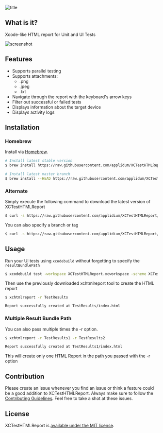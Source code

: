 ![title](https://i.imgur.com/yTtjLP6.png)

## What is it?

Xcode-like HTML report for Unit and UI Tests

![screenshot](https://i.imgur.com/NHRzoXG.jpg)

## Features

- Supports parallel testing
- Supports attachments:
  - .png
  - .jpeg
  - .txt
- Navigate through the report with the keyboard's arrow keys
- Filter out successful or failed tests
- Displays information about the target device
- Displays activity logs

## Installation

### Homebrew

Install via [Homebrew](https://brew.sh/).

```bash
# Install latest stable version
$ brew install https://raw.githubusercontent.com/applidum/XCTestHTMLReport/develop_ad/xchtmlreport.rb

# Install latest master branch
$ brew install --HEAD https://raw.githubusercontent.com/applidum/XCTestHTMLReport/develop_ad/xchtmlreport.rb
```

### Alternate

Simply execute the following command to download the latest version of XCTestHTMLReport

``` bash
$ curl -s https://raw.githubusercontent.com/applidium/XCTestHTMLReport/develop_ad/install.sh | sh
```

You can also specify a branch or tag

``` bash
$ curl -s https://raw.githubusercontent.com/applidium/XCTestHTMLReport/develop_ad/install.sh '1.0.0' | sh
```

## Usage

Run your UI tests using `xcodebuild` without forgetting to specify the `resultBundlePath`

``` bash
$ xcodebuild test -workspace XCTestHTMLReport.xcworkspace -scheme XCTestHTMLReportSampleApp -destination 'platform=iOS Simulator,name=iPhone 7,OS=11.0' -resultBundlePath TestResults
```

Then use the previously downloaded xchtmlreport tool to create the HTML report

``` bash
$ xchtmlreport -r TestResults

Report successfully created at TestResults/index.html
```

### Multiple Result Bundle Path

You can also pass multiple times the -r option.

``` bash
$ xchtmlreport -r TestResults1 -r TestResults2

Report successfully created at TestResults1/index.html
```

This will create only one HTML Report in the path you passed with the -r option

## Contribution

Please create an issue whenever you find an issue or think a feature could be a good addition to XCTestHTMLReport. Always make sure to follow the [Contributing Guidelines](https://github.com/applidium/XCTestHTMLReport/blob/master/CONTRIBUTING.md). Feel free to take a shot at these issues.

## License

XCTestHTMLReport is [available under the MIT license](https://github.com/TitouanVanBelle/XCTestHTMLReport/blob/master/LICENSE).
